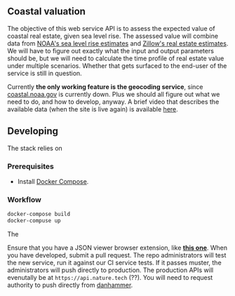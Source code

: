 ## Coastal valuation

The objective of this web service API is to assess the expected value of coastal real estate, given sea level rise.  The assessed value will combine data from [NOAA's sea level rise estimates](https://www.climate.gov/maps-data/dataset/sea-level-rise-map-viewer) and [Zillow's real estate estimates](http://www.zillow.com/howto/api/GetZestimate.htm).  We will have to figure out exactly what the input and output parameters should be, but we will need to calculate the time profile of real estate value under multiple scenarios.  Whether that gets surfaced to the end-user of the service is still in question.

Currently **the only working feature is the geocoding service**, since [coastal.noaa.gov](https://coastal.noaa.gov) is currently down.  Plus we should all figure out what we need to do, and how to develop, anyway.  A brief video that describes the available data (when the site is live again) is available [here](https://www.climate.gov/news-features/decision-makers-toolbox/viewing-sea-level-rise).

## Developing

The stack relies on 

### Prerequisites

- Install [Docker Compose](https://docs.docker.com/compose/install).

### Workflow
```bash
docker-compose build
docker-compuse up
```
The 

Ensure that you have a JSON viewer browser extension, like [**this one**](https://chrome.google.com/webstore/detail/jsonview/chklaanhfefbnpoihckbnefhakgolnmc?hl=en). When you have developed, submit a pull request.  The repo administrators will test the new service, run it against our CI service tests. If it passes muster, the administrators will push directly to production. The production APIs will evenutally be at `https://api.nature.tech` (??). You will need to request authority to push directly from [danhammer](https://github.com/danhammer).
